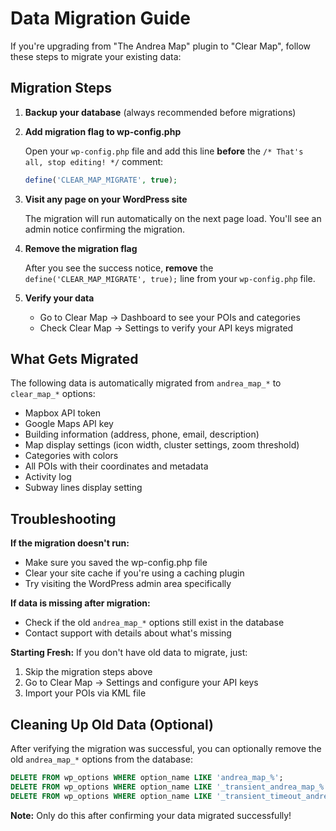 # Data Migration Guide

If you're upgrading from "The Andrea Map" plugin to "Clear Map", follow these steps to migrate your existing data:

## Migration Steps

1. **Backup your database** (always recommended before migrations)

2. **Add migration flag to wp-config.php**

   Open your `wp-config.php` file and add this line **before** the `/* That's all, stop editing! */` comment:

   ```php
   define('CLEAR_MAP_MIGRATE', true);
   ```

3. **Visit any page on your WordPress site**

   The migration will run automatically on the next page load. You'll see an admin notice confirming the migration.

4. **Remove the migration flag**

   After you see the success notice, **remove** the `define('CLEAR_MAP_MIGRATE', true);` line from your `wp-config.php` file.

5. **Verify your data**

   - Go to Clear Map → Dashboard to see your POIs and categories
   - Check Clear Map → Settings to verify your API keys migrated

## What Gets Migrated

The following data is automatically migrated from `andrea_map_*` to `clear_map_*` options:

- Mapbox API token
- Google Maps API key
- Building information (address, phone, email, description)
- Map display settings (icon width, cluster settings, zoom threshold)
- Categories with colors
- All POIs with their coordinates and metadata
- Activity log
- Subway lines display setting

## Troubleshooting

**If the migration doesn't run:**
- Make sure you saved the wp-config.php file
- Clear your site cache if you're using a caching plugin
- Try visiting the WordPress admin area specifically

**If data is missing after migration:**
- Check if the old `andrea_map_*` options still exist in the database
- Contact support with details about what's missing

**Starting Fresh:**
If you don't have old data to migrate, just:
1. Skip the migration steps above
2. Go to Clear Map → Settings and configure your API keys
3. Import your POIs via KML file

## Cleaning Up Old Data (Optional)

After verifying the migration was successful, you can optionally remove the old `andrea_map_*` options from the database:

```sql
DELETE FROM wp_options WHERE option_name LIKE 'andrea_map_%';
DELETE FROM wp_options WHERE option_name LIKE '_transient_andrea_map_%';
DELETE FROM wp_options WHERE option_name LIKE '_transient_timeout_andrea_map_%';
```

**Note:** Only do this after confirming your data migrated successfully!
